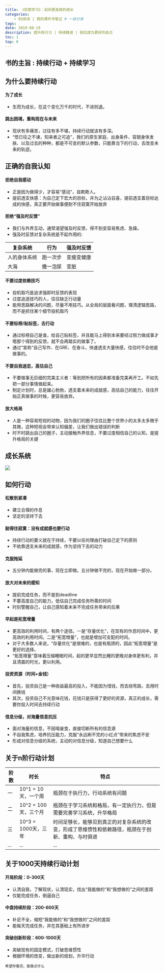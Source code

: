 ```yaml
---
title: 《刻意学习》：如何更高效的成长
categories:
    - 02阅读 | 我的课外书笔记 # 一级分类
tags:
date: 2019-08-19
description: 提升执行力 | 持续精进 | 轻松成为更好的自己
toc: 1
top: 0
---
```


## 书的主旨 : 持续行动 + 持续学习

## 为什么要持续行动

#### 为了成长

- 生而为成长，在这个变化万千的时代，不进则退。


#### 跳出困境，重构现在与未来

- 现状有多痛苦，过往有多不堪，持续行动就该有多深。
- “悟已往之不谏，知来者之可追”，我们的原生家庭、出身条件、容貌身体发肤、以及过去的种种，都是不可变的默认参数，只能靠当下的行动，去改变未来的轨迹。

## 正确的自我认知

#### 拒绝自我感动

- 正是因为做得少，才容易“感动”，自欺欺人。
- 提前透支快感：为自己定下宏大的目标，并为之沾沾自喜，提前透支着目标达成的快感，真正要开始做事便耐不住寂寞开始放弃

#### 拒绝“强及时反馈”

- 我们与外界互动，通常渴望强及时反馈，得不到变容易焦虑、急躁。
- 强及时反馈对复杂系统是不起作用的:

| 复杂系统     | 行为     | 强及时反馈 |
| ------------ | -------- | ---------- |
| 人的身体系统 | 跑一次步 | 变瘦变健康 |
| 大海         | 撒一泡尿 | 变脏       |

#### 不要过度依赖技巧

- 投机取巧是追求强即时反馈的表现
- 过度追逐技巧的人，往往缺乏行动量
- 能用思路解决的问题，尽量不用技巧。从全局的层面看问题，理清逻辑思路，而不是抓住某个细节投机取巧

#### 不要标榜/贴标签，去行动

- 通过标榜自己是谁，给自己贴标签，并且能马上得到本来要经过努力做成事才嗯那个得到的反馈，就不会再踏实的做事了。
- 通过“宣称”自己写作、在GRE、在奋斗，快速透支大量快感，往往时不会他是做事的。

#### 不要自我迷恋，高估自己

- 不要做事无巨细的完美主义者：等到把所有的因素都准备完美再开工。不如先把一部分事情做起来。
- 制定计划时，总是雄心勃勃，透支着未来的成就感，高估自己的能力，往往开始正真做事的时候，更容易放弃。

#### 放大格局

- 人是一种容易短视的动物，因为我们的圈子往往比整个世界小的太多太多微乎其微，这种短视会带来认知偏差，让我们做出错误的判断
- 时不时跳出自己的圈子，主动接触外界信息，不要过度相信自己的认知，是提升格局的关键

## 成长系统

![](/images/continuous_action.png)

## 如何行动

#### 松散到紧凑

- 建立合理的作息
- 坚定的坚持下去

#### 耐得住寂寞：没有成就感也要行动

- 持续行动的要义就在于持续，不要以任何理由打破自己定下的原则
- 不依靠透支未来的成就感，作为坚持下去的动力

#### ​克服拖延

- 五分钟内能做完的事，现在立即做。五分钟做不完的，现在开始做一部分。


#### 放大对未来的感知

- 提前完成任务，而不是到deadline
- 不要高度自己的能力，低估自己完成任务所需的时间
- 时刻警醒自己，让自己感知着未来不完成任务带来的后果

#### 早起是拓宽增量

- 更高效的利用时间，有两个途径。一是“存量优化”，在现有的作息时间中，更高效的利用时间。二是“拓宽增量”，也就是增加可支配的时间。
- 对于大多数人来说，“存量优化”是很难的，也是有瓶颈的，因此“拓宽增量”是更好的选择。
- “拓宽增量”意味着压缩睡眠时间，起的更早显然比睡的更晚对身体更有利，并且清晨的时光，更以利用。

#### 投资资源（时间+金钱）

- 首先，投资自己是一种收益最高的投入，不能因为惜钱，而去绕弯路，去用时间换钱
- 其次，投资自己不光意味花钱，花钱只是获得了更好的资源，真正的成长，需要你投入时间去持续行动

#### 信息分级，对海量信息抗压

- 面对海量的信息，不因噎废食，直接切断所有的信息源
- 不自我焦虑，培养抗压能力，克服“永远刷不完的小红点”带来的焦虑不安
- 形成对信息分级的系统，主动的对信息分级，知道自己想要什么

## 关于n阶行动计划
| 阶数 | 时长                 | 特点                                                                                               |
| ---- | -------------------- | -------------------------------------------------------------------------------------------------- |
| 一   | 10^1 = 10天，一个周  | 瓶颈在于执行力，行动系统有问题                                                                     |
| 二   | 10^2 = 100天，三个月 | 瓶颈在于学习系统和格局，有一定执行力，但是需要完善学习系统，升华格局                               |
| 三   | 10^3 = 1000天，三年  | 时间足够长，能够见到真正的对复杂系统的改变，形成了思维惯性和依赖路径，瓶颈在于创新、重构、与时俱进 |
| ...  | ...                  | ...                                                                                                |

## 关于1000天持续行动计划

#### 开局阶段：0-300天

- 认清自我，了解现状，认清现实，找出“我能做的”和“我想做的”之间的差距
- 仅能完成任务，倒逼自己

#### 中盘持续阶段：200-600天

- 补足不全，缩短“我能做的”和“我想做的”之间的差距
- 能每天完成任务，并在其基础上有所进步

#### 突破创新阶段：600-1000天

- 突破现有的固定模式，打破思维惯性
- 根据环境的改变，做出新的规划，升华行动


<small>希望你看完，能做点什么</small>